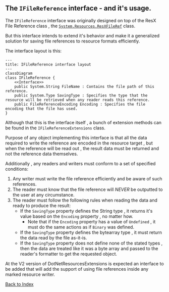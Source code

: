 ## The `IFileReference` interface - and it's usage.

The `IFileReference` interface was originally designed on top of the ResX
File Reference class , the [`System.Resources.ResXFileRef`](https://learn.microsoft.com/en-us/dotnet/api/system.resources.resxfileref) class.

But this interface intends to extend it's behavior and make it a generalized solution for saving file references to resource formats efficiently.

The interface layout is this:

~~~mermaid
---
title: IFileReference interface layout
---
classDiagram
class IFileReference {
	<<Interface>>
	public System.String FileName : Contains the file path of this reference.
	public System.Type SavingType : Specifies the type that the resource will be retrieved when any reader reads this reference.
	public FileReferenceEncoding Encoding : Specifies the file encoding that the file has used.
}
~~~

Although that this is the interface itself , a bunch of extension methods can be found in the `IFileReferenceExtensions` class.

Purpose of any object implementing this interface is that all the data required to write the reference are encoded in the resource target , 
but when the reference will be read out , the result data must be returned and not the reference data themselves.

Additionally , any readers and writers must conform to a set of specified conditions:

1. Any writer must write the file reference efficiently and be aware of such references.
2. The reader must know that the file reference will _NEVER_ be outputted to the user at any circumstance.
3. The reader must follow the following rules when reading the data and ready to produce the result:
	- If the `SavingType` property defines the String type , it returns it's value based on the `Encoding` property , no matter how.
    	- Note that if the `Encoding` property has a value of `Undefined` , it must do the same actions as if `Binary` was defined.
	- If the `SavingType` property defines the bytearray type , it must return the data read by the file as-it-is.
	- If the `SavingType` property does not define none of the stated types , then the data are treated like it was 
	a byte array and passed to the reader's formatter to get the requested object.


At the V2 version of DotNetResourcesExtensions is expected an interface to be added that will add the support of using
file references inside any marked resource writer.

[Back to Index](https://github.com/mdcdi1315/dotnetresourcesextensions/blob/master/Docs/Main.md)